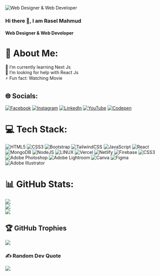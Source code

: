 ![Web Designer & Web Developer ](https://media.licdn.com/dms/image/C4E16AQHWOHeUBXjUDA/profile-displaybackgroundimage-shrink_350_1400/0/1655410840918?e=1683763200&v=beta&t=CNKet92dv2ef9yzoeOQZpnJRSq3ne0znCfa7vNQaFEs)

### Hi there 👋, I am Rasel Mahmud
#### Web Designer & Web Developer 


# 💫 About Me:
🌱 I’m currently learning Next Js<br>🤔 I’m looking for help with React Js<br>⚡ Fun fact: Watching Movie


## 🌐 Socials:
[![Facebook](https://img.shields.io/badge/Facebook-%231877F2.svg?logo=Facebook&logoColor=white)](https://facebook.com/MyselfRaselMahmud) [![Instagram](https://img.shields.io/badge/Instagram-%23E4405F.svg?logo=Instagram&logoColor=white)](https://instagram.com/MyselfRaselMahmud) [![LinkedIn](https://img.shields.io/badge/LinkedIn-%230077B5.svg?logo=linkedin&logoColor=white)](https://linkedin.com/in/MyselfRaselMahmud) [![YouTube](https://img.shields.io/badge/YouTube-%23FF0000.svg?logo=YouTube&logoColor=white)](https://youtube.com/@RaselMahmudRana) [![Codepen](https://img.shields.io/badge/Codepen-%232B2C32?style=for-the-badge&logo=codepen&logoColor=white)](https://codepen.io/mdrmrana) 

# 💻 Tech Stack:
![HTML5](https://img.shields.io/badge/html5-%23E34F26.svg?style=for-the-badge&logo=html5&logoColor=white) ![CSS3](https://img.shields.io/badge/css3-%231572B6.svg?style=for-the-badge&logo=css3&logoColor=white) ![Bootstrap](https://img.shields.io/badge/bootstrap-%23563D7C.svg?style=for-the-badge&logo=bootstrap&logoColor=white) ![TailwindCSS](https://img.shields.io/badge/tailwindcss-%2338B2AC.svg?style=for-the-badge&logo=tailwind-css&logoColor=white) ![JavaScript](https://img.shields.io/badge/javascript-%23323330.svg?style=for-the-badge&logo=javascript&logoColor=%23F7DF1E) ![React](https://img.shields.io/badge/react-%2320232a.svg?style=for-the-badge&logo=react&logoColor=%2361DAFB) ![MongoDB](https://img.shields.io/badge/MongoDB-%234ea94b.svg?style=for-the-badge&logo=mongodb&logoColor=white) ![NodeJS](https://img.shields.io/badge/node.js-6DA55F?style=for-the-badge&logo=node.js&logoColor=white)  ![LINUX](https://img.shields.io/badge/Linux-FCC624?style=for-the-badge&logo=linux&logoColor=black) ![Vercel](https://img.shields.io/badge/vercel-%23000000.svg?style=for-the-badge&logo=vercel&logoColor=white) ![Netlify](https://img.shields.io/badge/netlify-%23000000.svg?style=for-the-badge&logo=netlify&logoColor=#00C7B7) ![Firebase](https://img.shields.io/badge/firebase-%23039BE5.svg?style=for-the-badge&logo=firebase) ![CSS3](https://img.shields.io/badge/css3-%231572B6.svg?style=for-the-badge&logo=css3&logoColor=white) ![Adobe Photoshop](https://img.shields.io/badge/adobephotoshop-%2331A8FF.svg?style=for-the-badge&logo=adobephotoshop&logoColor=white) ![Adobe Lightroom](https://img.shields.io/badge/Adobe%20Lightroom-31A8FF.svg?style=for-the-badge&logo=Adobe%20Lightroom&logoColor=white) ![Canva](https://img.shields.io/badge/Canva-%2300C4CC.svg?style=for-the-badge&logo=Canva&logoColor=white) 	![Figma](https://img.shields.io/badge/figma-%23F24E1E.svg?style=for-the-badge&logo=figma&logoColor=white) ![Adobe Illustrator](https://img.shields.io/badge/adobeillustrator-%23FF9A00.svg?style=for-the-badge&logo=adobeillustrator&logoColor=white)
# 📊 GitHub Stats:
![](https://github-readme-stats.vercel.app/api?username=myself-rasel-mahmud&theme=dark&hide_border=false&include_all_commits=false&count_private=false)<br/>
![](https://github-readme-streak-stats.herokuapp.com/?user=myself-rasel-mahmud&theme=dark&hide_border=false)<br/>
![](https://github-readme-stats.vercel.app/api/top-langs/?username=myself-rasel-mahmud&theme=dark&hide_border=false&include_all_commits=false&count_private=false&layout=compact)

## 🏆 GitHub Trophies
![](https://github-profile-trophy.vercel.app/?username=myself-rasel-mahmud&theme=tokyonight&no-frame=true&no-bg=false&margin-w=4)

### ✍️ Random Dev Quote
![](https://quotes-github-readme.vercel.app/api?type=horizontal&theme=tokyonight)

